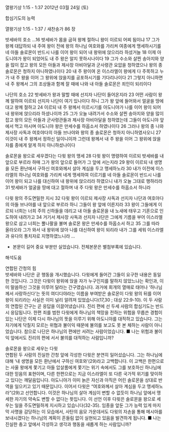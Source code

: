 열왕기상 1:15 - 1:37 
2012년 03월 24일 (토)

합심기도의 능력



열왕기상 1:15 - 1:37 / 새찬송가 86 장


밧세바의 호소
...16 밧세바가 몸을 굽혀 왕께 절하니 왕이 이르되 어찌 됨이냐 17 그가 왕께 대답하되 내 주여 왕이 전에 왕의 하나님 여호와를 가리켜 여종에게 맹세하시기를 네 아들 솔로몬이 반드시 나를 이어 왕이 되어 내 왕위에 앉으리라 하셨거늘 18 이제 아도니야가 왕이 되었어도 내 주 왕은 알지 못하시나이다 19 그가 수소와 살찐 송아지와 양을 많이 잡고 왕의 모든 아들과 제사장 아비아달과 군사령관 요압을 청하였으나 왕의 종 솔로몬은 청하지 아니하였나이다 20 내 주 왕이여 온 이스라엘이 왕에게 다 주목하고 누가 내 주 왕을 이어 그 왕위에 앉을지를 공포하시기를 기다리나이다 21 그렇지 아니하면 내 주 왕께서 그의 조상들과 함께 잘 때에 나와 내 아들 솔로몬은 죄인이 되리이다

나단의 호소
22 밧세바가 왕과 말할 때에 선지자 나단이 들어온지라 23 어떤 사람이 왕께 말하여 이르되 선지자 나단이 여기 있나이다 하니 그가 왕 앞에 들어와서 얼굴을 땅에 대고 왕께 절하고 24 이르되 내 주 왕께서 이르시기를 아도니야가 나를 이어 왕이 되어 내 왕위에 앉으리라 하셨나이까 25 그가 오늘 내려가서 수소와 살찐 송아지와 양을 많이 잡고 왕의 모든 아들과 군사령관들과 제사장 아비아달을 청하였는데 그들이 아도니야 앞에서 먹고 마시며 아도니야 왕은 만세수를 하옵소서 하였나이다 26 그러나 왕의 종 나와 제사장 사독과 여호야다의 아들 브나야와 왕의 종 솔로몬은 청하지 아니하였사오니 27 이것이 내 주 왕께서 정하신 일이니이까 그런데 왕께서 내 주 왕을 이어 그 왕위에 앉을 자를 종에게 알게 하지 아니하셨나이다

솔로몬을 왕으로 세우겠다는 다윗 왕의 맹세
28 다윗 왕이 명령하여 이르되 밧세바를 내 앞으로 부르라 하매 그가 왕의 앞으로 들어가 그 앞에 서는지라 29 왕이 이르되 내 생명을 모든 환난에서 구하신 여호와께서 살아 계심을 두고 맹세하노라 30 내가 이전에 이스라엘의 하나님 여호와를 가리켜 네게 맹세하여 이르기를 네 아들 솔로몬이 반드시 나를 이어 왕이 되고 나를 대신하여 내 왕위에 앉으리라 하였으니 내가 오늘 그대로 행하리라 31 밧세바가 얼굴을 땅에 대고 절하며 내 주 다윗 왕은 만세수를 하옵소서 하니라

다윗 왕의 주도면밀한 지시
32 다윗 왕이 이르되 제사장 사독과 선지자 나단과 여호야다의 아들 브나야를 내 앞으로 부르라 하니 그들이 왕 앞에 이른지라 33 왕이 그들에게 이르되 너희는 너희 주의 신하들을 데리고 내 아들 솔로몬을 내 노새에 태우고 기혼으로 인도하여 내려가고 34 거기서 제사장 사독과 선지자 나단은 그에게 기름을 부어 이스라엘 왕으로 삼고 너희는 뿔나팔을 불며 솔로몬 왕은 만세수를 하옵소서 하고 35 그를 따라 올라오라 그가 와서 내 왕위에 앉아 나를 대신하여 왕이 되리라 내가 그를 세워 이스라엘과 유다의 통치자로 지명하였느니라 ...
* 본문이 길어 중요 부분만 실었습니다. 전체본문은 별첨부록에 있습니다.

해석도움





연합된 간청의 힘  
밧세바와 나단은 곧 행동을 개시했습니다. 다윗에게 들어간 그들이 요구한 내용은 동일한 것입니다. 그것은 다윗이 왕위에 앉을 자가 누구인지를 말하지 않았느냐는 확인과, 이미 말씀하신 그것을 이루어 달라는 간구였습니다. 과거에 회개의 열매로 태어나 ‘하나님께서 사랑하신다’는 뜻의 여디디야라는 이름을 부여받은 솔로몬이 다윗 왕의 뒤를 이어 왕이 되리라는 사실은 이미 널리 알려져 있었습니다(17,30 ; 대상 22:9-10). 이 두 사람의 연합된 간구는 곧 응답을 이끌어냈습니다. 진리 편에 선 두세 사람의 합심기도는 반드시 응답됩니다. 한편 죄를 범한 다윗에게 하나님의 책망을 전하는 위험을 무릅쓴 경험이 있는 나단은 이제 다시 하나님의 뜻을 이루기 위해 아도니야를 대적하고 있습니다. 그는 자기에게 닥칠지 모르는 위협과 불이익 때문에 불의를 보고도 못 본 체하는 사람이 아니었습니다. 참으로 나단은 하나님의 편에만 서려는 사람이었습니다.
■ 나는 위험과 불이익 앞에서도 진리의 편에 서서 불의를 대적하는 사람입니까?

솔로몬을 왕으로 세우는 다윗  
연합된 두 사람의 진실한 간청 앞에 각성한 다윗은 분연히 일어섰습니다. 그는 하나님에 대해 ‘내 생명을 모든 환난에서 구하신 여호와’(29)라고 고백합니다. 이 고백은 한편으로는 사울 왕에게 쫓기고 아들 압살롬에게 쫓기는 위기 속에서도 그를 보호하신 하나님에 대한 믿음의 표현이며, 다른 한편으로는 지금 이스라엘이 또 다른 국가적 위기를 맞이하고 있다는 깨달음입니다. 아도니야가 이미 늙은 자신과 아직은 어린 솔로몬을 상대로 반역을 일으키고 있기 때문입니다. 이어서 다윗은 “여호와께서 살아 계심을 두고 맹세하노라”(29)고 선언합니다. 이것은 하나님의 살아 계심이 변할 수 없듯이 하나님 앞에서 맹세한 자기의 약속도 변할 수 없다는 뜻입니다. 이 선언 이후 다윗은 솔로몬을 왕으로 세우는 일을 주도면밀하게 지시하고 있습니다(32-35). 임종을 앞둔 그가 능력 있게 마지막 사명을 감당하는 이 모습에서, 사탄의 음모 가운데서도 다윗의 자손을 통해 메시아를 보내시겠다는 하나님의 계획이 흔들림 없이 실현되고 있음을 발견하게 됩니다.
■ 나는 진실한 충고 앞에서 각성하고 생각과 행동을 새롭게 하는 사람입니까?